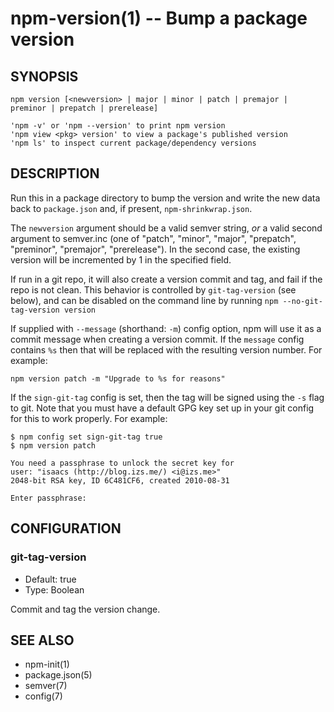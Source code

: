 npm-version(1) -- Bump a package version
========================================

## SYNOPSIS

    npm version [<newversion> | major | minor | patch | premajor | preminor | prepatch | prerelease]

    'npm -v' or 'npm --version' to print npm version
    'npm view <pkg> version' to view a package's published version
    'npm ls' to inspect current package/dependency versions

## DESCRIPTION

Run this in a package directory to bump the version and write the new
data back to `package.json` and, if present, `npm-shrinkwrap.json`.

The `newversion` argument should be a valid semver string, *or* a
valid second argument to semver.inc (one of "patch", "minor", "major",
"prepatch", "preminor", "premajor", "prerelease"). In the second case,
the existing version will be incremented by 1 in the specified field.

If run in a git repo, it will also create a version commit and tag, and fail if
the repo is not clean.  This behavior is controlled by `git-tag-version` (see
below), and can be disabled on the command line by running `npm
--no-git-tag-version version`

If supplied with `--message` (shorthand: `-m`) config option, npm will
use it as a commit message when creating a version commit.  If the
`message` config contains `%s` then that will be replaced with the
resulting version number.  For example:

    npm version patch -m "Upgrade to %s for reasons"

If the `sign-git-tag` config is set, then the tag will be signed using
the `-s` flag to git.  Note that you must have a default GPG key set up
in your git config for this to work properly.  For example:

    $ npm config set sign-git-tag true
    $ npm version patch

    You need a passphrase to unlock the secret key for
    user: "isaacs (http://blog.izs.me/) <i@izs.me>"
    2048-bit RSA key, ID 6C481CF6, created 2010-08-31

    Enter passphrase:

## CONFIGURATION

### git-tag-version

* Default: true
* Type: Boolean

Commit and tag the version change.

## SEE ALSO

* npm-init(1)
* package.json(5)
* semver(7)
* config(7)
